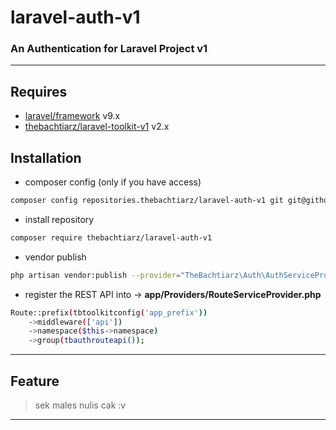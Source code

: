 # laravel-auth-v1
### An Authentication for Laravel Project v1

-------
## Requires
- [laravel/framework](https://github.com/laravel/framework/) v9.x
- [thebachtiarz/laravel-toolkit-v1](https://github.com/thebachtiarz/laravel-toolkit-v1/) v2.x

## Installation
- composer config (only if you have access)
```bash
composer config repositories.thebachtiarz/laravel-auth-v1 git git@github.com:thebachtiarz/laravel-auth-v1.git
```

- install repository
```bash
composer require thebachtiarz/laravel-auth-v1
```

- vendor publish
```bash
php artisan vendor:publish --provider="TheBachtiarz\Auth\AuthServiceProvider"
```

- register the REST API into -> **app/Providers/RouteServiceProvider.php**
```bash
Route::prefix(tbtoolkitconfig('app_prefix'))
    ->middleware(['api'])
    ->namespace($this->namespace)
    ->group(tbauthrouteapi());
```

-------
## Feature

> sek males nulis cak :v
-------
